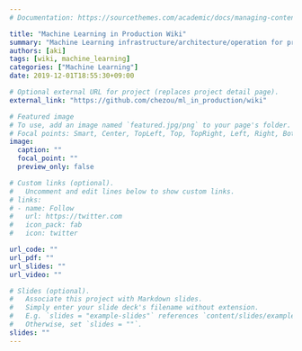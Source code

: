 ```yaml
---
# Documentation: https://sourcethemes.com/academic/docs/managing-content/

title: "Machine Learning in Production Wiki"
summary: "Machine Learning infrastructure/architecture/operation for productionization"
authors: [aki]
tags: [wiki, machine_learning]
categories: ["Machine Learning"]
date: 2019-12-01T18:55:30+09:00

# Optional external URL for project (replaces project detail page).
external_link: "https://github.com/chezou/ml_in_production/wiki"

# Featured image
# To use, add an image named `featured.jpg/png` to your page's folder.
# Focal points: Smart, Center, TopLeft, Top, TopRight, Left, Right, BottomLeft, Bottom, BottomRight.
image:
  caption: ""
  focal_point: ""
  preview_only: false

# Custom links (optional).
#   Uncomment and edit lines below to show custom links.
# links:
# - name: Follow
#   url: https://twitter.com
#   icon_pack: fab
#   icon: twitter

url_code: ""
url_pdf: ""
url_slides: ""
url_video: ""

# Slides (optional).
#   Associate this project with Markdown slides.
#   Simply enter your slide deck's filename without extension.
#   E.g. `slides = "example-slides"` references `content/slides/example-slides.md`.
#   Otherwise, set `slides = ""`.
slides: ""
---
```

